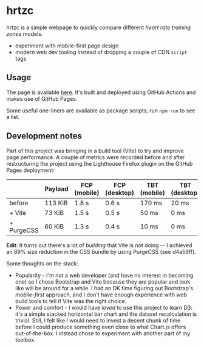 # hrtzc

hrtzc is a simple webpage to quickly compare different _heart rate training zones_ models.

- experiment with mobile-first page design
- modern web dev tooling instead of dropping a couple of CDN `script` tags

## Usage

The page is available [here](https://tlgs.github.io/hrtzc/).
It's built and deployed using GitHub Actions and makes use of GitHub Pages.

Some useful one-liners are available as package scripts; run `npm run` to see a list.

## Development notes

Part of this project was bringing in a build tool (Vite)
to try and improve page performance.
A couple of metrics were recorded before and after restructuring the project
using the Lighthouse Firefox plugin on the GitHub Pages deployment:

|            | Payload | FCP (mobile) | FCP (desktop) | TBT (mobile) | TBT (desktop) |
| ---------- | ------- | ------------ | ------------- | ------------ | ------------- |
| before     | 113 KiB | 1.8 s        | 0.6 s         | 170 ms       | 20 ms         |
| + Vite     | 73 KiB  | 1.5 s        | 0.5 s         | 50 ms        | 0 ms          |
| + PurgeCSS | 60 KiB  | 1.3 s        | 0.4 s         | 10 ms        | 0 ms          |

**Edit**: It turns out there's a lot of _building_ that Vite is not doing --
I achieved an 89% size reduction in the CSS bundle by using PurgeCSS (see d4a59ff).

Some thoughts on the stack:

  - Popularity -
    I'm not a web developer (and have no interest in becoming one)
    so I chose Bootstrap and Vite because they are popular and look like will be
    around for a while.
    I had an OK time figuring out Bootstrap's _mobile-first_ approach,
    and I don't have enough experience with web build tools to tell if Vite was
    the right choice.
  - Power and comfort -
    I would have _loved_ to use this project to learn D3: it's a simple stacked
    horizontal bar chart and the dataset recalculation is trivial.
    Still, I felt like I would need to invest a decent chunk of time before I could
    produce something even close to what Chart.js offers out-of-the-box.
    I instead chose to experiment with another part of my toolbox.

